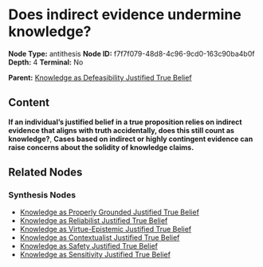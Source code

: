 # Does indirect evidence undermine knowledge?

**Node Type:** antithesis
**Node ID:** f7f7f079-48d8-4c96-9cd0-163c90ba4b0f
**Depth:** 4
**Terminal:** No

**Parent:** [Knowledge as Defeasibility Justified True Belief](knowledge-as-defeasibility-justified-true-belief-synthesis-aec63281-a996-416c-bc8b-1d3a101bcb43.md)

## Content

**If an individual’s justified belief in a true proposition relies on indirect evidence that aligns with truth accidentally, does this still count as knowledge?**, **Cases based on indirect or highly contingent evidence can raise concerns about the solidity of knowledge claims.**

## Related Nodes

### Synthesis Nodes

- [Knowledge as Properly Grounded Justified True Belief](knowledge-as-properly-grounded-justified-true-belief-synthesis-43a26d15-bac8-41a5-9318-000e339a7ec7.md)
- [Knowledge as Reliabilist Justified True Belief](knowledge-as-reliabilist-justified-true-belief-synthesis-c02230c1-713c-44cf-99db-3464b74b5df4.md)
- [Knowledge as Virtue-Epistemic Justified True Belief](knowledge-as-virtue-epistemic-justified-true-belief-synthesis-eb2c625b-53dc-4ad8-aee3-ccdc9f48177d.md)
- [Knowledge as Contextualist Justified True Belief](knowledge-as-contextualist-justified-true-belief-synthesis-508ae4d3-25c8-4909-b8f2-6b7fe69538ad.md)
- [Knowledge as Safety Justified True Belief](knowledge-as-safety-justified-true-belief-synthesis-4a995779-6e5e-496f-9232-34fe5c772578.md)
- [Knowledge as Sensitivity Justified True Belief](knowledge-as-sensitivity-justified-true-belief-synthesis-ec820b38-bdd8-4aa1-ae25-1da1d8fba44b.md)
